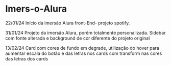# Imers-o-Alura

22/01/24
Início da imersão Alura front-End- projeto spotify. 

31/01/24
Projeto da imersão Alura, porém totalmente personalizada. Sidebar com fonte alterada e background de cor diferente do projeto original 

13/02/24
Card com cores de fundo em degrade, utilização do hover para aumentar escala do botão e das letras nos cards com transform nas cores das letras dos cards
